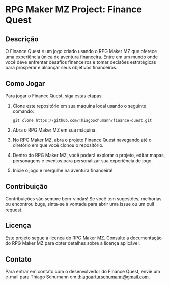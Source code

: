 # RPG Maker MZ Project: Finance Quest

## Descrição

O Finance Quest é um jogo criado usando o RPG Maker MZ que oferece uma experiência única de aventura financeira. Entre em um mundo onde você deve enfrentar desafios financeiros e tomar decisões estratégicas para prosperar e alcançar seus objetivos financeiros.

## Como Jogar

Para jogar o Finance Quest, siga estas etapas:

1. Clone este repositório em sua máquina local usando o seguinte comando:

   ```
   git clone https://github.com/ThiagoSchumann/finance-quest.git
   ```

2. Abra o RPG Maker MZ em sua máquina.

3. No RPG Maker MZ, abra o projeto Finance Quest navegando até o diretório em que você clonou o repositório.

4. Dentro do RPG Maker MZ, você poderá explorar o projeto, editar mapas, personagens e eventos para personalizar sua experiência de jogo.

5. Inicie o jogo e mergulhe na aventura financeira!

## Contribuição

Contribuições são sempre bem-vindas! Se você tem sugestões, melhorias ou encontrou bugs, sinta-se à vontade para abrir uma issue ou um pull request.

## Licença

Este projeto segue a licença do RPG Maker MZ. Consulte a documentação do RPG Maker MZ para obter detalhes sobre a licença aplicável.

## Contato

Para entrar em contato com o desenvolvedor do Finance Quest, envie um e-mail para Thiago Schumann em thiagoarturschumann@gmail.com.
